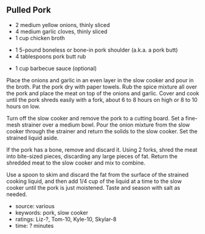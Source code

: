 Pulled Pork
-----------

- 2 medium yellow onions, thinly sliced
- 4 medium garlic cloves, thinly sliced
- 1 cup chicken broth
<!-- -->
- 1 5-pound boneless or bone-in pork shoulder (a.k.a. a pork butt)
- 4 tablespoons pork butt rub
<!-- -->
- 1 cup barbecue sauce (optional)

Place the onions and garlic in an even layer in the slow cooker and
pour in the broth.  Pat the pork dry with paper towels.  Rub the spice
mixture all over the pork and place the meat on top of the onions and
garlic.  Cover and cook until the pork shreds easily with a fork,
about 6 to 8 hours on high or 8 to 10 hours on low.

Turn off the slow cooker and remove the pork to a cutting board.  Set
a fine-mesh strainer over a medium bowl.  Pour the onion mixture from
the slow cooker through the strainer and return the solids to the slow
cooker.  Set the strained liquid aside.

If the pork has a bone, remove and discard it.  Using 2 forks, shred
the meat into bite-sized pieces, discarding any large pieces of fat.
Return the shredded meat to the slow cooker and mix to combine.

Use a spoon to skim and discard the fat from the surface of the
strained cooking liquid, and then add 1/4 cup of the liquid at a time
to the slow cooker until the pork is just moistened.  Taste and season
with salt as needed.

- source: various
- keywords: pork, slow cooker
- ratings: Liz-?, Tom-10, Kyle-10, Skylar-8
- time: ? minutes
